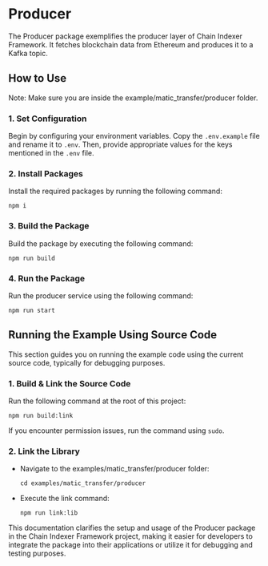 # Producer
The Producer package exemplifies the producer layer of Chain Indexer Framework. It fetches blockchain data from Ethereum and produces it to a Kafka topic.

## How to Use
Note: Make sure you are inside the example/matic_transfer/producer folder.

### 1. Set Configuration
Begin by configuring your environment variables. Copy the `.env.example` file and rename it to `.env`. Then, provide appropriate values for the keys mentioned in the `.env` file.

### 2. Install Packages
Install the required packages by running the following command:

```
npm i
```

### 3. Build the Package
Build the package by executing the following command:

```
npm run build
```

### 4. Run the Package
Run the producer service using the following command:

```
npm run start
```

## Running the Example Using Source Code

This section guides you on running the example code using the current source code, typically for debugging purposes.

### 1. Build & Link the Source Code
Run the following command at the root of this project:

```
npm run build:link
```

If you encounter permission issues, run the command using `sudo`.


### 2. Link the Library

- Navigate to the examples/matic_transfer/producer folder:

    ```
    cd examples/matic_transfer/producer
    ```

- Execute the link command:

    ```
    npm run link:lib
    ```
    
This documentation clarifies the setup and usage of the Producer package in the Chain Indexer Framework project, making it easier for developers to integrate the package into their applications or utilize it for debugging and testing purposes.
